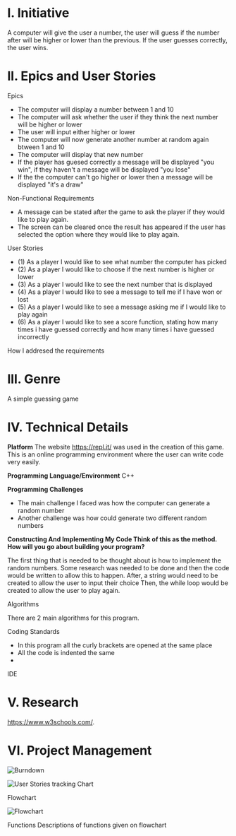  # l. Initiative 
A computer will give the user a number, the user will guess if the number after will be higher or lower than the previous. If the user guesses correctly, the user wins. 



 # ll. Epics and User Stories
 
 
 Epics
 
 
- The computer will display a number between 1 and 10 
- The computer will ask whether the user if they think the next number will be higher or lower
- The user will input either higher or lower
- The computer will now generate another number at random again btween 1 and 10 
- The computer will display that new number
- If the player has guesed correctly a message will be displayed "you win", if they haven't a message will be displayed "you lose"
- If the the computer can't go higher or lower then a message will be displayed "it's a draw"


Non-Functional Requirements
- A message can be stated after the game to ask the player if they would like to play again.
- The screen can be cleared once the result has appeared if the user has selected the option where they would like to play again.


User Stories


- (1) As a player I would like to see what number the computer has picked
- (2) As a player I would like to choose if the next number is higher or lower
- (3) As a player I would like to see the next number that is displayed
- (4) As a player I would like to see a message to tell me if I have won or lost 
- (5) As a player I would like to see a message asking me if I would like to play again
- (6) As a player I would like to see a score function, stating how many times i have guessed correctly and how many times i have guessed incorrectly

How I addresed the requirements


# lll. Genre
A simple guessing game

# lV. Technical Details


**Platform**
The website https://repl.it/ was used in the creation of this game. This is an online programming environment where the user can write code very easily.

**Programming Language/Environment**
C++


**Programming Challenges**
- The main challenge I faced was how the computer can generate a random number
- Another challenge was how could generate two different random numbers


**Constructing And Implementing My Code Think of this as the method. How will you go about building your program?**


The first thing that is needed to be thought about is how to implement the random numbers. Some research was needed to be done and then the code would be written to allow this to happen. After, a string would need to be created to allow the user to input their choice Then, the while loop would be created to allow the user to play again.


Algorithms

There are 2 main algorithms for this program. 
 

Coding Standards

- In this program all the curly brackets are opened at the same place
- All the code is indented the same 
- 


IDE 







# V. Research

https://www.w3schools.com/. 


# VI. Project Management


![Burndown](https://i.imgur.com/4EljmRf.png)



![User Stories tracking Chart](https://i.imgur.com/zdacKKz.png)


Flowchart


![Flowchart](https://i.imgur.com/qjTRYkp.png)



Functions
Descriptions of functions given on flowchart





